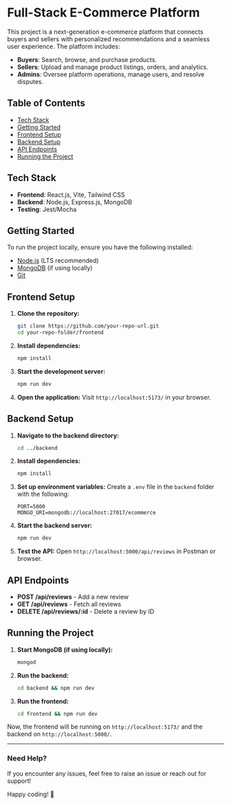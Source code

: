 # Full-Stack E-Commerce Platform

This project is a next-generation e-commerce platform that connects buyers and sellers with personalized recommendations and a seamless user experience. The platform includes:

- **Buyers**: Search, browse, and purchase products.
- **Sellers**: Upload and manage product listings, orders, and analytics.
- **Admins**: Oversee platform operations, manage users, and resolve disputes.

## Table of Contents
- [Tech Stack](#tech-stack)
- [Getting Started](#getting-started)
- [Frontend Setup](#frontend-setup)
- [Backend Setup](#backend-setup)
- [API Endpoints](#api-endpoints)
- [Running the Project](#running-the-project)

## Tech Stack
- **Frontend**: React.js, Vite, Tailwind CSS
- **Backend**: Node.js, Express.js, MongoDB
- **Testing**: Jest/Mocha

## Getting Started
To run the project locally, ensure you have the following installed:
- [Node.js](https://nodejs.org/) (LTS recommended)
- [MongoDB](https://www.mongodb.com/) (if using locally)
- [Git](https://git-scm.com/)

## Frontend Setup

1. **Clone the repository:**
   ```bash
   git clone https://github.com/your-repo-url.git
   cd your-repo-folder/frontend
   ```

2. **Install dependencies:**
   ```bash
   npm install
   ```

3. **Start the development server:**
   ```bash
   npm run dev
   ```

4. **Open the application:**
   Visit `http://localhost:5173/` in your browser.

## Backend Setup

1. **Navigate to the backend directory:**
   ```bash
   cd ../backend
   ```

2. **Install dependencies:**
   ```bash
   npm install
   ```

3. **Set up environment variables:**
   Create a `.env` file in the `backend` folder with the following:
   ```env
   PORT=5000
   MONGO_URI=mongodb://localhost:27017/ecommerce
   ```

4. **Start the backend server:**
   ```bash
   npm run dev
   ```

5. **Test the API:**
   Open `http://localhost:5000/api/reviews` in Postman or browser.

## API Endpoints

- **POST /api/reviews** - Add a new review
- **GET /api/reviews** - Fetch all reviews
- **DELETE /api/reviews/:id** - Delete a review by ID

## Running the Project

1. **Start MongoDB (if using locally):**
   ```bash
   mongod
   ```

2. **Run the backend:**
   ```bash
   cd backend && npm run dev
   ```

3. **Run the frontend:**
   ```bash
   cd frontend && npm run dev
   ```

Now, the frontend will be running on `http://localhost:5173/` and the backend on `http://localhost:5000/`.

---
### Need Help?
If you encounter any issues, feel free to raise an issue or reach out for support!

Happy coding! 🚀

